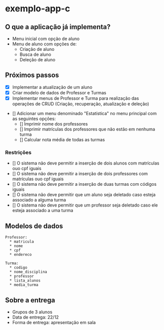 # exemplo-app-c

## O que a aplicação já implementa?
* Menu inicial com opção de aluno
* Menu de aluno com opções de:
  * Criação de aluno
  * Busca de aluno
  * Deleção de aluno
## Próximos passos
- [x] Implementar a atualização de um aluno
- [x] Criar modelo de dados de Professor e Turmas
- [x] Implementar menus de Professor e Turma para realização das operações de CRUD (Criação, recuperação, atualização e deleção)
- [] Adicionar um menu denominado "Estatística" no menu principal com as seguintes opções:
  - [] Imprimir nome dos professores
  - [] Imprimir matrículas dos professores que não estão em nenhuma turma
  - [] Calcular nota média de todas as turmas

### Restrições
- [] O sistema não deve permitir a inserção de dois alunos com matrículas ouo cpf iguais
- [] O sistema não deve permitir a inserção de dois professores com matrículas ouo cpf iguais
- [] O sistema não deve permitir a inserção de duas turmas com códigos iguais
- [] O sistema não deve permitir que um aluno seja deletado caso esteja associado a alguma turma
- [] O sistema não deve permitir que um professor seja deletado caso ele esteja associado a uma turma

## Modelos de dados

```
Professor:
  * matricula
  * nome
  * cpf
  * endereco

Turma:
  * codigo
  * nome_disciplina
  * professor
  * lista_alunos
  * media_turma
```

## Sobre a entrega
* Grupos de 3 alunos
* Data de entrega: 22/12
* Forma de entrega: apresentação em sala
